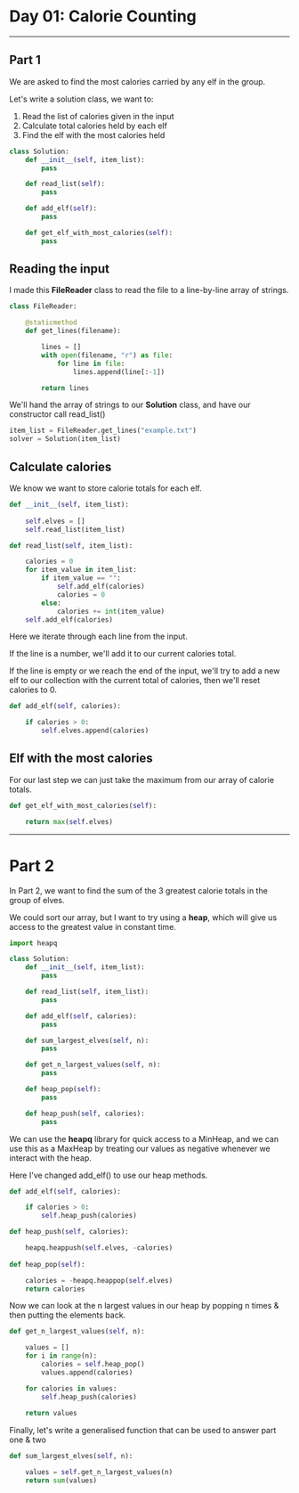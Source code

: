 
# Day 01: Calorie Counting

---

## Part 1

We are asked to find the most calories carried by any elf in the group.

Let's write a solution class, we want to:

1. Read the list of calories given in the input
2. Calculate total calories held by each elf
3. Find the elf with the most calories held

```py
class Solution:
    def __init__(self, item_list):
        pass

    def read_list(self):
        pass

    def add_elf(self):
        pass

    def get_elf_with_most_calories(self):
        pass
```


## Reading the input


I made this **FileReader** class to read the file to a line-by-line array of strings.

```py
class FileReader:

    @staticmethod
    def get_lines(filename):

        lines = []
        with open(filename, "r") as file:
            for line in file:
                lines.append(line[:-1])

        return lines
```

We'll hand the array of strings to our **Solution** class, and have our constructor call read_list()

```py
item_list = FileReader.get_lines("example.txt")
solver = Solution(item_list)
```


## Calculate calories

We know we want to store calorie totals for each elf.

```py
def __init__(self, item_list):
        
    self.elves = []
    self.read_list(item_list)
```

```py
def read_list(self, item_list):

    calories = 0
    for item_value in item_list:
        if item_value == "":
            self.add_elf(calories)
            calories = 0
        else:
            calories += int(item_value)
    self.add_elf(calories)
```

Here we iterate through each line from the input.

If the line is a number, we'll add it to our current calories total.

If the line is empty or we reach the end of the input, we'll try to add a new elf to our collection with the current total of calories, then we'll reset calories to 0.

```py
def add_elf(self, calories):

    if calories > 0:
        self.elves.append(calories)
```

## Elf with the most calories

For our last step we can just take the maximum from our array of calorie totals.

```py
def get_elf_with_most_calories(self):

    return max(self.elves)
```

---

# Part 2

In Part 2, we want to find the sum of the 3 greatest calorie totals in the group of elves.

We could sort our array, but I want to try using a **heap**, which will give us access to the greatest value in constant time.



```py
import heapq

class Solution:
    def __init__(self, item_list):
        pass

    def read_list(self, item_list):
        pass

    def add_elf(self, calories):
        pass

    def sum_largest_elves(self, n):
        pass

    def get_n_largest_values(self, n):
        pass

    def heap_pop(self):
        pass

    def heap_push(self, calories):
        pass
```

We can use the **heapq** library for quick access to a MinHeap, and we can use this as a MaxHeap by treating our values as negative whenever we interact with the heap.

Here I've changed add_elf() to use our heap methods.

```py
def add_elf(self, calories):

    if calories > 0:
        self.heap_push(calories)

def heap_push(self, calories):

    heapq.heappush(self.elves, -calories)
    
def heap_pop(self):

    calories = -heapq.heappop(self.elves)
    return calories
```

Now we can look at the n largest values in our heap by popping n times & then putting the elements back.

```py
def get_n_largest_values(self, n):

    values = []
    for i in range(n):
        calories = self.heap_pop()
        values.append(calories)

    for calories in values:
        self.heap_push(calories)
    
    return values
```

Finally, let's write a generalised function that can be used to answer part one & two

```py
def sum_largest_elves(self, n):

    values = self.get_n_largest_values(n)
    return sum(values)
```
